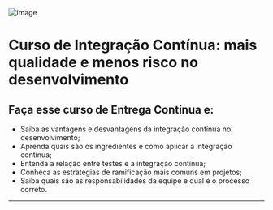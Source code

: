 ![image](https://github.com/AndreCoutinhom/devops_and_monitoring_study/assets/91290799/56b2b255-6c91-4ec5-b44b-e8908d2c90f4)

# Curso de Integração Contínua: mais qualidade e menos risco no desenvolvimento

## Faça esse curso de Entrega Contínua e:

* Saiba as vantagens e desvantagens da integração contínua no desenvolvimento;
* Aprenda quais são os ingredientes e como aplicar a integração contínua;
* Entenda a relação entre testes e a integração contínua;
* Conheça as estratégias de ramificação mais comuns em projetos;
* Saiba quais são as responsabilidades da equipe e qual é o processo correto.

---
